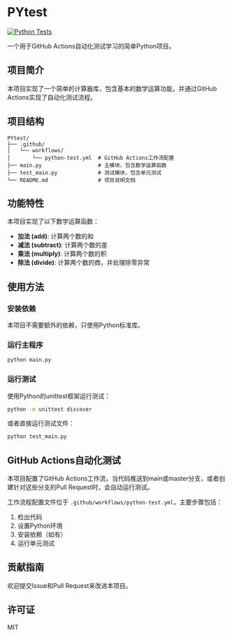 # PYtest

[![Python Tests](https://github.com/username/PYtest/actions/workflows/python-test.yml/badge.svg)](https://github.com/username/PYtest/actions/workflows/python-test.yml)

一个用于GitHub Actions自动化测试学习的简单Python项目。

## 项目简介

本项目实现了一个简单的计算器库，包含基本的数学运算功能，并通过GitHub Actions实现了自动化测试流程。

## 项目结构

```
PYtest/
├── .github/
│   └── workflows/
│       └── python-test.yml  # GitHub Actions工作流配置
├── main.py                  # 主模块，包含数学运算函数
├── test_main.py             # 测试模块，包含单元测试
└── README.md                # 项目说明文档
```

## 功能特性

本项目实现了以下数学运算函数：

- **加法 (add)**: 计算两个数的和
- **减法 (subtract)**: 计算两个数的差
- **乘法 (multiply)**: 计算两个数的积
- **除法 (divide)**: 计算两个数的商，并处理除零异常

## 使用方法

### 安装依赖

本项目不需要额外的依赖，只使用Python标准库。

### 运行主程序

```bash
python main.py
```

### 运行测试

使用Python的unittest框架运行测试：

```bash
python -m unittest discover
```

或者直接运行测试文件：

```bash
python test_main.py
```

## GitHub Actions自动化测试

本项目配置了GitHub Actions工作流，当代码推送到main或master分支，或者创建针对这些分支的Pull Request时，会自动运行测试。

工作流程配置文件位于 `.github/workflows/python-test.yml`，主要步骤包括：

1. 检出代码
2. 设置Python环境
3. 安装依赖（如有）
4. 运行单元测试

## 贡献指南

欢迎提交Issue和Pull Request来改进本项目。

## 许可证

MIT

